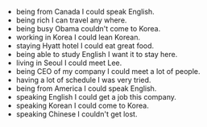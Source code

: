 - being from Canada I could speak English.
- being rich I can travel any where.
- being busy Obama couldn't come to Korea.
- working in Korea I could lean Korean.
- staying Hyatt hotel I could eat great food.
- being able to study English I want it to stay here.
- living in Seoul I could meet Lee.
- being CEO of my company I could meet a lot of people.
- having a lot of schedule I was very tried.
- being from America I could speak English.
- speaking English I could get a job this company.
- speaking Korean I could come to Korea.
- speaking Chinese I couldn't get lost.
